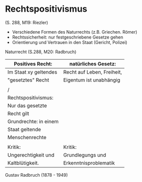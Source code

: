 # Rechtspositivismus
(S. 288, M19: Riezler)

* Verschiedene Formen des Naturrechts (z.B. Griechen. Römer)
* Rechtssicherheit: nur festgeschriebene Gesetze gehen
* Orientierung und Vertrauen in den Staat (Gericht, Polizei)


Naturrecht
(S.288, M20: Radbruch)



Positives Recht:	| natürliches Gesetz:
------------------------|-------------------------
Im Staat xy geltendes	| Recht auf Leben, Freiheit,
"gesetztes" Recht	| Eigentum ist unabhängig
	|		|
       \/		|
Rechtspositivismus:	|
Nur das gesetzte	|
Recht gilt		|
Grundrechte: in einem	|
Staat geltende		|
Menschenrechte		|
			|
Kritik:			| Kritik:
Ungerechtigkeit und	| Grundlegungs und
Kaltblütigkeit.		| Erkenntnisproblematik

Gustav Radbruch (1878 - 1949)
